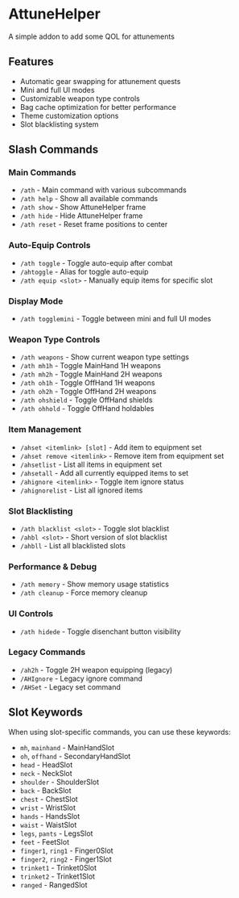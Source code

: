 # AttuneHelper

A simple addon to add some QOL for attunements

## Features

- Automatic gear swapping for attunement quests
- Mini and full UI modes
- Customizable weapon type controls
- Bag cache optimization for better performance
- Theme customization options
- Slot blacklisting system

## Slash Commands

### Main Commands
- `/ath` - Main command with various subcommands
- `/ath help` - Show all available commands
- `/ath show` - Show AttuneHelper frame
- `/ath hide` - Hide AttuneHelper frame
- `/ath reset` - Reset frame positions to center

### Auto-Equip Controls
- `/ath toggle` - Toggle auto-equip after combat
- `/ahtoggle` - Alias for toggle auto-equip
- `/ath equip <slot>` - Manually equip items for specific slot

### Display Mode
- `/ath togglemini` - Toggle between mini and full UI modes

### Weapon Type Controls
- `/ath weapons` - Show current weapon type settings
- `/ath mh1h` - Toggle MainHand 1H weapons
- `/ath mh2h` - Toggle MainHand 2H weapons  
- `/ath oh1h` - Toggle OffHand 1H weapons
- `/ath oh2h` - Toggle OffHand 2H weapons
- `/ath ohshield` - Toggle OffHand shields
- `/ath ohhold` - Toggle OffHand holdables

### Item Management
- `/ahset <itemlink> [slot]` - Add item to equipment set
- `/ahset remove <itemlink>` - Remove item from equipment set
- `/ahsetlist` - List all items in equipment set
- `/ahsetall` - Add all currently equipped items to set
- `/ahignore <itemlink>` - Toggle item ignore status
- `/ahignorelist` - List all ignored items

### Slot Blacklisting
- `/ath blacklist <slot>` - Toggle slot blacklist
- `/ahbl <slot>` - Short version of slot blacklist
- `/ahbll` - List all blacklisted slots

### Performance & Debug
- `/ath memory` - Show memory usage statistics
- `/ath cleanup` - Force memory cleanup

### UI Controls
- `/ath hidede` - Toggle disenchant button visibility

### Legacy Commands
- `/ah2h` - Toggle 2H weapon equipping (legacy)
- `/AHIgnore` - Legacy ignore command
- `/AHSet` - Legacy set command

## Slot Keywords

When using slot-specific commands, you can use these keywords:
- `mh`, `mainhand` - MainHandSlot
- `oh`, `offhand` - SecondaryHandSlot  
- `head` - HeadSlot
- `neck` - NeckSlot
- `shoulder` - ShoulderSlot
- `back` - BackSlot
- `chest` - ChestSlot
- `wrist` - WristSlot
- `hands` - HandsSlot
- `waist` - WaistSlot
- `legs`, `pants` - LegsSlot
- `feet` - FeetSlot
- `finger1`, `ring1` - Finger0Slot
- `finger2`, `ring2` - Finger1Slot
- `trinket1` - Trinket0Slot
- `trinket2` - Trinket1Slot
- `ranged` - RangedSlot

